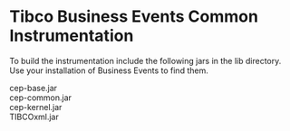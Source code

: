 # Tibco Business Events Common Instrumentation

To build the instrumentation include the following jars in the lib directory.  Use your installation of Business Events to find them. 
   
cep-base.jar   
cep-common.jar    
cep-kernel.jar    
TIBCOxml.jar
